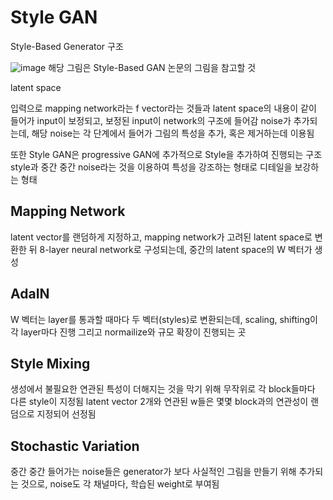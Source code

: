 # Style GAN
Style-Based Generator 구조

![image](https://github.com/user-attachments/assets/34c171ba-7b37-490e-9b09-862711b676fc)
해당 그림은 Style-Based GAN 논문의 그림을 참고할 것

latent space

입력으로 mapping network라는 f vector라는 것들과 latent space의 내용이 같이 들어가 input이 보정되고, 보정된 input이 network의 구조에 들어감
noise가 추가되는데, 해당 noise는 각 단계에서 들어가 그림의 특성을 추가, 혹은 제거하는데 이용됨

또한 Style GAN은 progressive GAN에 추가적으로 Style을 추가하여 진행되는 구조
style과 중간 중간 noise라는 것을 이용하여 특성을 강조하는 형태로 디테일을 보강하는 형태

## Mapping Network
latent vector를 랜덤하게 지정하고, mapping network가 고려된 latent space로 변환한 뒤
8-layer neural network로 구성되는데, 중간의 latent space의 W 벡터가 생성

## AdaIN
W 벡터는 layer를 통과할 때마다 두 벡터(styles)로 변환되는데, scaling, shifting이 각 layer마다 진행
그리고 normailize와 규모 확장이 진행되는 곳
## Style Mixing
생성에서 불필요한 연관된 특성이 더해지는 것을 막기 위해 무작위로 각 block들마다 다른 style이 지정됨
latent vector 2개와 연관된 w들은 몇몇 block과의 연관성이 랜덤으로 지정되어 선정됨

## Stochastic Variation
중간 중간 들어가는 noise들은 generator가 보다 사실적인 그림을 만들기 위해 추가되는 것으로, noise도 각 채널마다, 학습된 weight로 부여됨
